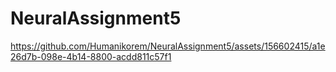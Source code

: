 # NeuralAssignment5


https://github.com/Humanikorem/NeuralAssignment5/assets/156602415/a1e26d7b-098e-4b14-8800-acdd811c57f1

